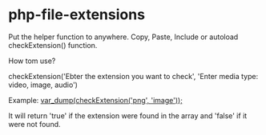# php-file-extensions

Put the helper function to anywhere. Copy, Paste, Include or autoload checkExtension() function.

How tom use?

checkExtension('Ebter the extension you want to check', 'Enter media type: video, image, audio')

Example: 
[var_dump(checkExtension('png', 'image'));](url)

It will return 'true' if the extension were found in the array and 'false' if it were not found.
